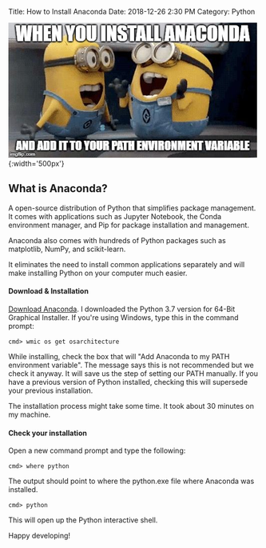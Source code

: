 Title: How to Install Anaconda
Date: 2018-12-26 2:30 PM
Category: Python  

![Minions Meme](/images/2018-12-26/minions-meme.jpg){:width='500px'}
## What is Anaconda?
A open-source distribution of Python that simplifies package management. It
comes with applications such as Jupyter Notebook, the Conda environment manager,
and Pip for package installation and management.  

Anaconda also comes with hundreds of Python packages such as matplotlib, NumPy,
and scikit-learn.

It eliminates the need to install common applications separately and will make
installing Python on your computer much easier.  

#### Download & Installation  
[Download Anaconda](https://www.anaconda.com/). I downloaded the Python 3.7
version for 64-Bit Graphical Installer. If you're using Windows, type this in
the command prompt:  
```
cmd> wmic os get osarchitecture
```    
While installing, check the box that will "Add Anaconda to my PATH environment
variable". The message says this is not recommended but we check it anyway. It
will save us the step of setting our PATH manually. If you have a previous
version of Python installed, checking this will supersede your previous
installation.

The installation process might take some time. It took about 30 minutes on my
machine.  

#### Check your installation  
Open a new command prompt and type the following:
```
cmd> where python
```
The output should point to where the python.exe file where Anaconda was
installed.

```
cmd> python
```
This will open up the Python interactive shell.  

Happy developing! 
